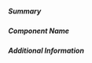 <!--
Describe the change in summary section, including rationale and design decisions.
Include "Fixes #nnn" if you are fixing an existing issue.

In "Component Name" section write which component is changed in this PR. This
will help us review your PR quicker.

If you have more information you want to add, write them in "Additional
Information" section. This is usually used to help others understand your
motivation behind this change. A step-by-step reproduction of the problem is
helpful if there is no related issue.
-->

##### Summary

##### Component Name

##### Additional Information

